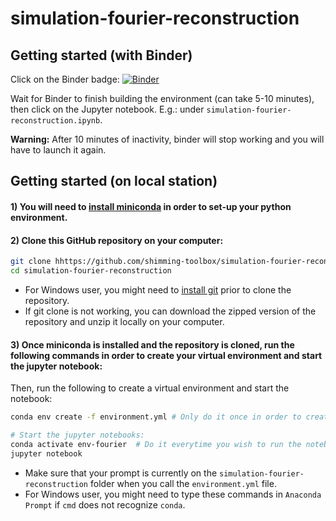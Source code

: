 # simulation-fourier-reconstruction

## Getting started (with Binder)

Click on the Binder badge:
[![Binder](https://mybinder.org/badge_logo.svg)](https://mybinder.org/v2/gh/shimming-toolbox/simulation-fourier-reconstruction/gc/jupyter-notebook)

Wait for Binder to finish building the environment (can take 5-10 minutes), then click on the Jupyter notebook. E.g.: under `simulation-fourier-reconstruction.ipynb`.

**Warning:** After 10 minutes of inactivity, binder will stop working and you will have to launch it again.

## Getting started (on local station)

#### 1) You will need to [install miniconda](https://docs.conda.io/en/latest/miniconda.html) in order to set-up your python environment.

#### 2) Clone this GitHub repository on your computer:
```bash
git clone hhttps://github.com/shimming-toolbox/simulation-fourier-reconstruction.git
cd simulation-fourier-reconstruction
```
- For Windows user, you might need to [install git](https://git-scm.com/downloads) prior to clone the repository.
- If git clone is not working, you can download the zipped version of the repository and unzip it locally on your computer.

#### 3) Once miniconda is installed and the repository is cloned, run the following commands in order to create your virtual environment and start the jupyter notebook:

Then, run the following to create a virtual environment and start the notebook:

```bash
conda env create -f environment.yml # Only do it once in order to create the environment (might take a few minutes)

# Start the jupyter notebooks:
conda activate env-fourier  # Do it everytime you wish to run the notebook
jupyter notebook  
```

- Make sure that your prompt is currently on the `simulation-fourier-reconstruction` folder when you call the `environment.yml` file.
- For Windows user, you might need to type these commands in `Anaconda Prompt` if `cmd` does not recognize `conda`.
